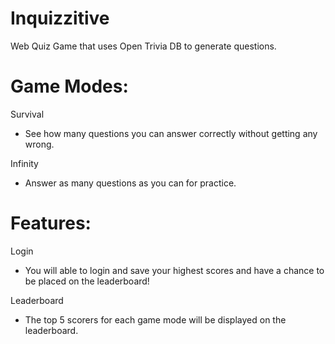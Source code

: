 # Inquizzitive
Web Quiz Game that uses Open Trivia DB to generate questions.

# Game Modes:

Survival
- See how many questions you can answer correctly without getting any wrong.

Infinity
- Answer as many questions as you can for practice.

# Features:

Login
- You will able to login and save your highest scores and have a chance to be placed on the leaderboard!

Leaderboard
- The top 5 scorers for each game mode will be displayed on the leaderboard.
  
